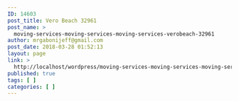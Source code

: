 ```yaml
---
ID: 14603
post_title: Vero Beach 32961
post_name: >
  moving-services-moving-services-moving-services-verobeach-32961
author: mrgabonijeff@gmail.com
post_date: 2018-03-28 01:52:13
layout: page
link: >
  http://localhost/wordpress/moving-services-moving-services-moving-services-verobeach-32961/
published: true
tags: [ ]
categories: [ ]
---
```

